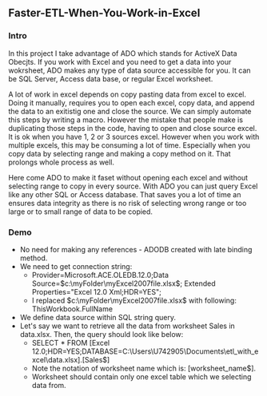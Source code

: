 <h2>Faster-ETL-When-You-Work-in-Excel</h2>
<h3>Intro</h3>
<p>In this project I take advantage of ADO which stands for ActiveX Data Obecjts. If you work with Excel and you need to get a data into your wokrsheet, ADO makes any type of data source accessible for you. It can be SQL Server, Access data base, or regular Excel worksheet.</p>
<p>A lot of work in excel depends on copy pasting data from excel to excel. Doing it manually, requires you to open each excel, copy data, and append the data to an exitistig one and close the source. We can simply automate this steps by writing a macro. However the mistake that people make is duplicating those steps in the code, having to open and close source excel. It is ok when you have 1, 2 or 3 sources excel. However when you work with multiple excels, this may be consuming a lot of time. Especially when you copy data by selecting range and making a copy method on it. That prolongs whole process as well.</p>
<p>Here come ADO to make it faset without opening each excel and without selecting range to copy in every source. With ADO you can just query Excel like any other SQL or Access database. That saves you a lot of time an ensures data integrity as there is no risk of selecting wrong range or too large or to small range of data to be copied.</p>
<h3>Demo</h3>
<ul>
  <li>No need for making any references - ADODB created with late binding method.</li>
  <li>We need to get connection string:
    <ul>
      <li>Provider=Microsoft.ACE.OLEDB.12.0;Data Source=$c:\myFolder\myExcel2007file.xlsx$; Extended Properties="Excel 12.0 Xml;HDR=YES";</li>
      <li>I replaced $c:\myFolder\myExcel2007file.xlsx$ with following: ThisWorkbook.FullName</li>
    </ul>
  </li>
  <li>We define data source within SQL string query.</li>
  <li>Let's say we want to retrieve all the data from worksheet Sales in data.xlsx. Then, the query should look like below:
    <ul>
      <li>SELECT * FROM [Excel 12.0;HDR=YES;DATABASE=C:\Users\U742905\Documents\etl_with_excel\data.xlsx].[Sales$]</li>
      <li>Note the notation of worksheet name which is: [worksheet_name$].</li>
      <li>Worksheet should contain only one excel table which we selecting data from.</li>
    </ul>
  </li>
</ul>


